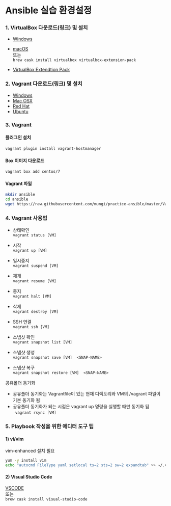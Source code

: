 Ansible 실습 환경설정
=====================

### 1. VirtualBox 다운로드(링크) 및 설치

- [Windows](https://download.virtualbox.org/virtualbox/6.0.4/VirtualBox-6.0.4-128413-Win.exe)

- [macOS](https://download.virtualbox.org/virtualbox/6.0.4/VirtualBox-6.0.4-128413-OSX.dmg)  
또는  
```brew cask install virtualbox virtualbox-extension-pack```


- [VirtualBox Extendtion Pack](https://download.virtualbox.org/virtualbox/6.0.4/Oracle_VM_VirtualBox_Extension_Pack-6.0.4.vbox-extpack)

### 2. Vagrant 다운로드(링크) 및 설치
- [Windows](https://releases.hashicorp.com/vagrant/2.2.4/vagrant_2.2.4_x86_64.msi)
- [Mac OSX](https://releases.hashicorp.com/vagrant/2.2.4/vagrant_2.2.4_x86_64.dmg)
- [Red Hat](https://releases.hashicorp.com/vagrant/2.2.4/vagrant_2.2.4_i686.rpm)
- [Ubuntu](https://releases.hashicorp.com/vagrant/2.2.4/vagrant_2.2.4_i686.deb) 

### 3. Vagrant

#### 플러그인 설치  
```vagrant plugin install vagrant-hostmanager```

#### Box 이미지 다운로드
```vagrant box add centos/7```

#### Vagrant 파일
``` sh
mkdir ansible
cd ansible
wget https://raw.githubusercontent.com/mungi/practice-ansible/master/Vagrantfile
```

### 4. Vagrant 사용법

- 상태확인  
```vagrant status [VM]```

- 시작  
```vagrant up [VM]```

- 일시중지  
```vagrant suspend [VM]```

- 재개  
```vagrant resume [VM]```

- 중지  
```vagrant halt [VM]```

- 삭제  
```vagrant destroy [VM]```

- SSH 연결  
```vagrant ssh [VM]```

- 스냅샷 확인  
```vagrant snapshot list [VM]```

- 스냅샷 생성  
```vagrant snapshot save [VM]  <SNAP-NAME>```

- 스냅샷 복구  
```vagrant snapshot restore [VM]  <SNAP-NAME>```

공유폴더 동기화
- 공유폴더 동기화는 Vagrantfile이 있는 현재 디렉토리와 VM의 /vagrant 파일이 기본 동기화 됨
- 공유폴더 동기화가 되는 시점은 vagrant up 명령을 실행할 때만 동기화 됨  
``` vagrant rsync [VM]```

### 5. Playbook 작성을 위한 에디터 도구 팁

#### 1) vi/vim
vim-enhanced 설치 필요
``` sh
yum -y install vim
echo "autocmd FileType yaml setlocal ts=2 sts=2 sw=2 expandtab" >> ~/.vimrc
```

#### 2) Visual Studio Code
[VSCODE](https://code.visualstudio.com)  
또는  
```brew cask install visual-studio-code```
